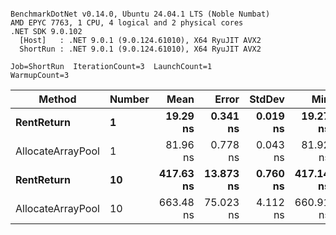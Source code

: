 ```

BenchmarkDotNet v0.14.0, Ubuntu 24.04.1 LTS (Noble Numbat)
AMD EPYC 7763, 1 CPU, 4 logical and 2 physical cores
.NET SDK 9.0.102
  [Host]   : .NET 9.0.1 (9.0.124.61010), X64 RyuJIT AVX2
  ShortRun : .NET 9.0.1 (9.0.124.61010), X64 RyuJIT AVX2

Job=ShortRun  IterationCount=3  LaunchCount=1  
WarmupCount=3  

```
| Method            | Number | Mean      | Error     | StdDev   | Min       | Max       | Allocated |
|------------------ |------- |----------:|----------:|---------:|----------:|----------:|----------:|
| **RentReturn**        | **1**      |  **19.29 ns** |  **0.341 ns** | **0.019 ns** |  **19.27 ns** |  **19.31 ns** |         **-** |
| AllocateArrayPool | 1      |  81.96 ns |  0.778 ns | 0.043 ns |  81.92 ns |  82.00 ns |         - |
| **RentReturn**        | **10**     | **417.63 ns** | **13.873 ns** | **0.760 ns** | **417.14 ns** | **418.50 ns** |         **-** |
| AllocateArrayPool | 10     | 663.48 ns | 75.023 ns | 4.112 ns | 660.91 ns | 668.22 ns |         - |
